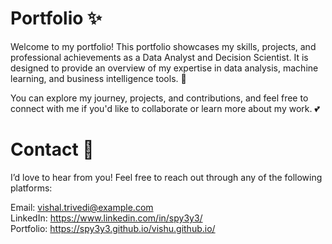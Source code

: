 # Portfolio ✨
Welcome to my portfolio! This portfolio showcases my skills, projects, and professional achievements as a Data Analyst and Decision Scientist. It is designed to provide an overview of my expertise in data analysis, machine learning, and business intelligence tools. 🤞

You can explore my journey, projects, and contributions, and feel free to connect with me if you'd like to collaborate or learn more about my work. 💕

# Contact 🤝
I’d love to hear from you! Feel free to reach out through any of the following platforms:

Email: vishal.trivedi@example.com <br>
LinkedIn: https://www.linkedin.com/in/spy3y3/ <br>
Portfolio: https://spy3y3.github.io/vishu.github.io/
